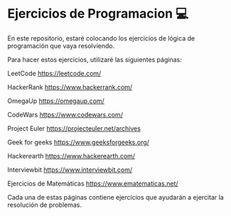 
# Ejercicios de Programacion 💻

En este repositorio, estaré colocando los ejercicios de lógica de programación que vaya resolviendo.

Para hacer estos ejercicios, utilizaré las siguientes páginas:

LeetCode https://leetcode.com/ 

HackerRank https://www.hackerrank.com/

OmegaUp https://omegaup.com/

CodeWars https://www.codewars.com/

Project Euler https://projecteuler.net/archives

Geek for geeks https://www.geeksforgeeks.org/

Hackerearth https://www.hackerearth.com/

Interviewbit https://www.interviewbit.com/

Ejercicios de Matemáticas https://www.ematematicas.net/

Cada una de estas páginas contiene ejercicios que ayudarán a ejercitar la resolución de problemas.

